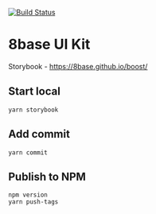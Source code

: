 [![Build Status](https://travis-ci.org/8base/boost.svg?branch=master)](https://travis-ci.org/8base/boost)

# 8base UI Kit
Storybook - https://8base.github.io/boost/

## Start local
```
yarn storybook
```

## Add commit
```
yarn commit
```

## Publish to NPM
```
npm version
yarn push-tags
```
